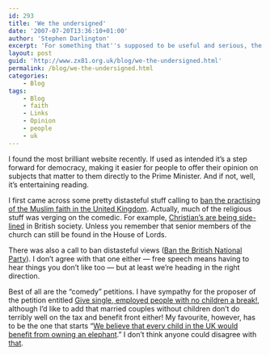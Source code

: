 ```yaml
---
id: 293
title: 'We the undersigned'
date: '2007-07-20T13:36:10+01:00'
author: 'Stephen Darlington'
excerpt: 'For something that''s supposed to be useful and serious, the Prime Ministers e-petitions website is proving to be very entertaining.'
layout: post
guid: 'http://www.zx81.org.uk/blog/we-the-undersigned.html'
permalink: /blog/we-the-undersigned.html
categories:
    - Blog
tags:
    - Blog
    - faith
    - Links
    - Opinion
    - people
    - uk
---
```


I found the most brilliant website recently. If used as intended it’s a step forward for democracy, making it easier for people to offer their opinion on subjects that matter to them directly to the Prime Minister. And if not, well, it’s entertaining reading.

I first came across some pretty distasteful stuff calling to [ban the practising of the Muslim faith in the United Kingdom](http://petitions.pm.gov.uk/Banmuslimfaithuk/). Actually, much of the religious stuff was verging on the comedic. For example, [Christian’s are being side-lined](http://petitions.pm.gov.uk/Christians-Awake/ "Give Christian's a chance") in British society. Unless you remember that senior members of the church can still be found in the House of Lords.

There was also a call to ban distasteful views ([Ban the British National Party](http://petitions.pm.gov.uk/banthebnp/)). I don’t agree with that one either — free speech means having to hear things you don’t like too — but at least we’re heading in the right direction.

Best of all are the “comedy” petitions. I have sympathy for the proposer of the petition entitled [Give single, employed people with no children a break!](http://petitions.pm.gov.uk/singles/), although I’d like to add that married couples without children don’t do terribly well on the tax and benefit front either! My favourite, however, has to be the one that starts “[We believe that every child in the UK would benefit from owning an elephant](http://petitions.pm.gov.uk/Elephantsforpets/ "Elephants for pets").” I don’t think anyone could disagree with [that](http://www.youtube.com/watch?v=TyYBhwQXVHs "Go Stampy!").